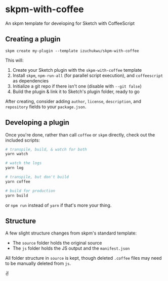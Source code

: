 # skpm-with-coffee
An skpm template for developing for Sketch with CoffeeScript

## Creating a plugin

	skpm create my-plugin --template izuchukwu/skpm-with-coffee

This will:

1. Create your Sketch plugin with the `skpm-with-coffee` template
2. Install `skpm`, `npm-run-all` (for parallel script execution), and `coffeescript` as dependencies
3. Initialize a git repo if there isn't one (disable with `--git false`)
4. Build the plugin & link it to Sketch's plugin folder, ready to go

After creating, consider adding `author`, `license`, `description`, and `repository` fields to your `package.json`.

## Developing a plugin

Once you're done, rather than call `coffee` or `skpm` directly, check out the included scripts:

``` bash
# transpile, build, & watch for both
yarn watch

# watch the logs
yarn log

# transpile, but don't build
yarn coffee

# build for production
yarn build
```

or `npm run` instead of `yarn` if that's more your thing.

## Structure

A few slight structure changes from skpm's standard template:
- The `source` folder holds the original source
- The `js` folder holds the JS output and the `manifest.json`

All folder structure in `source` is kept, though deleted `.coffee` files may need to be manually deleted from `js`.

✌️
